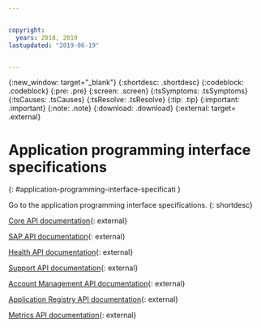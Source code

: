 ```yaml
---


copyright:
  years: 2018, 2019
lastupdated: "2019-06-19"


---
```


{:new_window: target="_blank"} 
{:shortdesc: .shortdesc} 
{:codeblock: .codeblock} 
{:pre: .pre} 
{:screen: .screen} 
{:tsSymptoms: .tsSymptoms} 
{:tsCauses: .tsCauses} 
{:tsResolve: .tsResolve} 
{:tip: .tip} 
{:important: .important} 
{:note: .note} 
{:download: .download} 
{:external: target= .external} 

# Application programming interface specifications
{: #application-programming-interface-specificati } 

Go to the application programming interface specifications.
{: shortdesc} 

[Core API documentation](https://169.46.176.94/explorer/#/instance){: external}

[SAP API
documentation](https://sap-api-customer.bluemix.net/sap/v1/docs/){: external}

[Health API
documentation](https://api.managed-solutions.cloud.ibm.com/health/v1/docs){: external}

[Support API
documentation](https://api.managed-solutions.cloud.ibm.com/support/v1/docs){: external}

[Account Management API
documentation](https://api.managed-solutions.cloud.ibm.com/acct-mgmt/v1/docs){: external}

[Application Registry API
documentation](https://api.managed-solutions.cloud.ibm.com/app-registry/v1/docs){: external}

[Metrics API
documentation](https://api.managed-solutions.cloud.ibm.com/metrics/v1/docs){: external}
